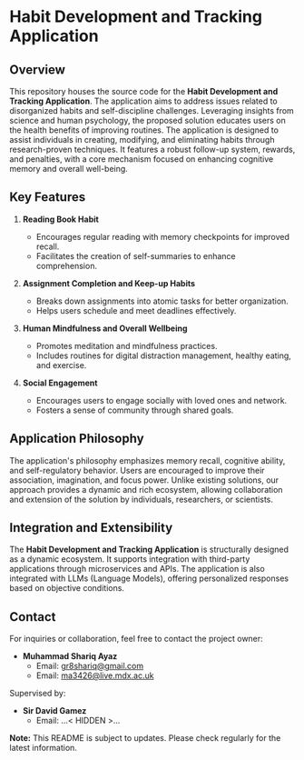 # Habit Development and Tracking Application

## Overview

This repository houses the source code for the **Habit Development and Tracking Application**. The application aims to address issues related to disorganized habits and self-discipline challenges. Leveraging insights from science and human psychology, the proposed solution educates users on the health benefits of improving routines. The application is designed to assist individuals in creating, modifying, and eliminating habits through research-proven techniques. It features a robust follow-up system, rewards, and penalties, with a core mechanism focused on enhancing cognitive memory and overall well-being.

## Key Features

1. **Reading Book Habit**
   - Encourages regular reading with memory checkpoints for improved recall.
   - Facilitates the creation of self-summaries to enhance comprehension.

2. **Assignment Completion and Keep-up Habits**
   - Breaks down assignments into atomic tasks for better organization.
   - Helps users schedule and meet deadlines effectively.

3. **Human Mindfulness and Overall Wellbeing**
   - Promotes meditation and mindfulness practices.
   - Includes routines for digital distraction management, healthy eating, and exercise.

4. **Social Engagement**
   - Encourages users to engage socially with loved ones and network.
   - Fosters a sense of community through shared goals.

## Application Philosophy

The application's philosophy emphasizes memory recall, cognitive ability, and self-regulatory behavior. Users are encouraged to improve their association, imagination, and focus power. Unlike existing solutions, our approach provides a dynamic and rich ecosystem, allowing collaboration and extension of the solution by individuals, researchers, or scientists.

## Integration and Extensibility

The **Habit Development and Tracking Application** is structurally designed as a dynamic ecosystem. It supports integration with third-party applications through microservices and APIs. The application is also integrated with LLMs (Language Models), offering personalized responses based on objective conditions.

## Contact

For inquiries or collaboration, feel free to contact the project owner:

- **Muhammad Shariq Ayaz**
  - Email: gr8shariq@gmail.com
  - Email: ma3426@live.mdx.ac.uk

Supervised by:

- **Sir David Gamez**
  - Email: ...< HIDDEN >...

**Note:** This README is subject to updates. Please check regularly for the latest information.
